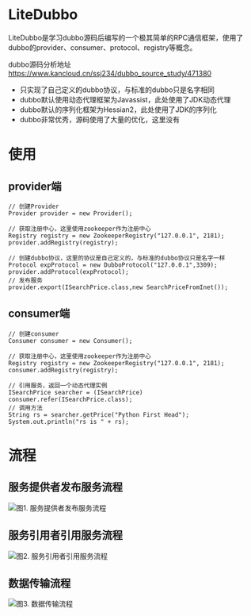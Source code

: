 # LiteDubbo

LiteDubbo是学习dubbo源码后编写的一个极其简单的RPC通信框架，使用了dubbo的provider、consumer、protocol、registry等概念。

dubbo源码分析地址 https://www.kancloud.cn/ssj234/dubbo_source_study/471380

* 只实现了自己定义的dubbo协议，与标准的dubbo只是名字相同
* dubbo默认使用动态代理框架为Javassist，此处使用了JDK动态代理
* dubbo默认的序列化框架为Hessian2，此处使用了JDK的序列化
* dubbo非常优秀，源码使用了大量的优化，这里没有


# 使用

## provider端
```
// 创建Provider
Provider provider = new Provider();

// 获取注册中心，这里使用zookeeper作为注册中心
Registry registry = new ZookeeperRegistry("127.0.0.1", 2181);
provider.addRegistry(registry);

// 创建dubbo协议，这里的协议是自己定义的，与标准的dubbo协议只是名字一样
Protocol expProtocol = new DubboProtocol("127.0.0.1",3309);
provider.addProtocol(expProtocol);
// 发布服务
provider.export(ISearchPrice.class,new SearchPriceFromInet());
```

## consumer端

```
// 创建consumer
Consumer consumer = new Consumer();

// 获取注册中心，这里使用zookeeper作为注册中心
Registry registry = new ZookeeperRegistry("127.0.0.1", 2181);
consumer.addRegistry(registry);

// 引用服务，返回一个动态代理实例
ISearchPrice searcher = (ISearchPrice) consumer.refer(ISearchPrice.class);
// 调用方法
String rs = searcher.getPrice("Python First Head");
System.out.println("rs is " + rs);
```

# 流程


## 服务提供者发布服务流程

![图1. 服务提供者发布服务流程](http://web.uxiaowo.com/dubbo/lite_provider.png)

## 服务引用者引用服务流程

![图2. 服务引用者引用服务流程](http://web.uxiaowo.com/dubbo/lite_consumer.png)

## 数据传输流程

![图3. 数据传输流程](http://web.uxiaowo.com/dubbo/lite_transport.png)

